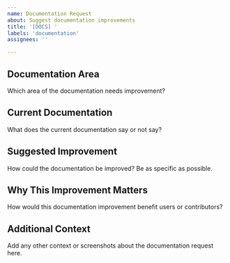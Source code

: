 ```yaml
---
name: Documentation Request
about: Suggest documentation improvements
title: '[DOCS] '
labels: 'documentation'
assignees: ''

---
```


## Documentation Area
Which area of the documentation needs improvement?

## Current Documentation
What does the current documentation say or not say?

## Suggested Improvement
How could the documentation be improved? Be as specific as possible.

## Why This Improvement Matters
How would this documentation improvement benefit users or contributors?

## Additional Context
Add any other context or screenshots about the documentation request here.
